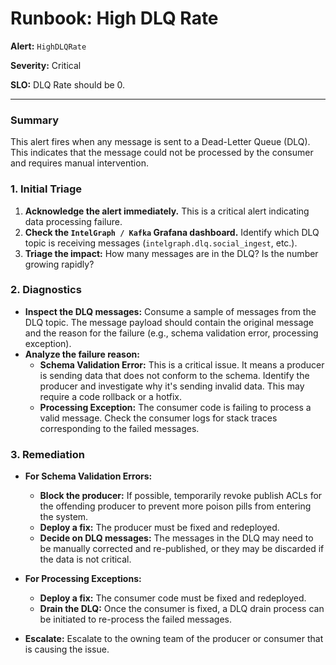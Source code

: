 # Runbook: High DLQ Rate

**Alert:** `HighDLQRate`

**Severity:** Critical

**SLO:** DLQ Rate should be 0.

---

### Summary

This alert fires when any message is sent to a Dead-Letter Queue (DLQ). This indicates that the message could not be processed by the consumer and requires manual intervention.

### 1. Initial Triage

1.  **Acknowledge the alert immediately.** This is a critical alert indicating data processing failure.
2.  **Check the `IntelGraph / Kafka` Grafana dashboard.** Identify which DLQ topic is receiving messages (`intelgraph.dlq.social_ingest`, etc.).
3.  **Triage the impact:** How many messages are in the DLQ? Is the number growing rapidly?

### 2. Diagnostics

*   **Inspect the DLQ messages:** Consume a sample of messages from the DLQ topic. The message payload should contain the original message and the reason for the failure (e.g., schema validation error, processing exception).
*   **Analyze the failure reason:**
    *   **Schema Validation Error:** This is a critical issue. It means a producer is sending data that does not conform to the schema. Identify the producer and investigate why it's sending invalid data. This may require a code rollback or a hotfix.
    *   **Processing Exception:** The consumer code is failing to process a valid message. Check the consumer logs for stack traces corresponding to the failed messages.

### 3. Remediation

*   **For Schema Validation Errors:**
    *   **Block the producer:** If possible, temporarily revoke publish ACLs for the offending producer to prevent more poison pills from entering the system.
    *   **Deploy a fix:** The producer must be fixed and redeployed.
    *   **Decide on DLQ messages:** The messages in the DLQ may need to be manually corrected and re-published, or they may be discarded if the data is not critical.

*   **For Processing Exceptions:**
    *   **Deploy a fix:** The consumer code must be fixed and redeployed.
    *   **Drain the DLQ:** Once the consumer is fixed, a DLQ drain process can be initiated to re-process the failed messages.

*   **Escalate:** Escalate to the owning team of the producer or consumer that is causing the issue.
